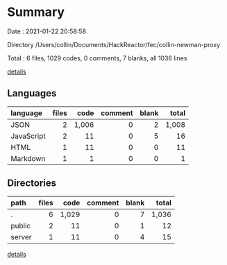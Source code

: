 # Summary

Date : 2021-01-22 20:58:58

Directory /Users/collin/Documents/HackReactor/fec/collin-newman-proxy

Total : 6 files,  1029 codes, 0 comments, 7 blanks, all 1036 lines

[details](details.md)

## Languages
| language | files | code | comment | blank | total |
| :--- | ---: | ---: | ---: | ---: | ---: |
| JSON | 2 | 1,006 | 0 | 2 | 1,008 |
| JavaScript | 2 | 11 | 0 | 5 | 16 |
| HTML | 1 | 11 | 0 | 0 | 11 |
| Markdown | 1 | 1 | 0 | 0 | 1 |

## Directories
| path | files | code | comment | blank | total |
| :--- | ---: | ---: | ---: | ---: | ---: |
| . | 6 | 1,029 | 0 | 7 | 1,036 |
| public | 2 | 11 | 0 | 1 | 12 |
| server | 1 | 11 | 0 | 4 | 15 |

[details](details.md)